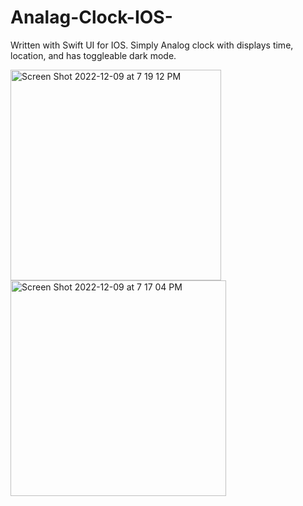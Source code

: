 # Analag-Clock-IOS-
Written with Swift UI for IOS. Simply Analog clock with displays time, location, and has toggleable dark mode. 
<div class="row">
  <div class="column">
    <img width="337" alt="Screen Shot 2022-12-09 at 7 19 12 PM" src="https://user-images.githubusercontent.com/89627948/206826736-1a0e8474-1f49-4e94-b12f-2ba7b676a386.png">
  </div>
  <div class="column">
    <img width="345" alt="Screen Shot 2022-12-09 at 7 17 04 PM" src="https://user-images.githubusercontent.com/89627948/206826741-ea4256a2-2ee7-4f2e-8872-521edb4aa48b.png">
  </div>
 </div>
